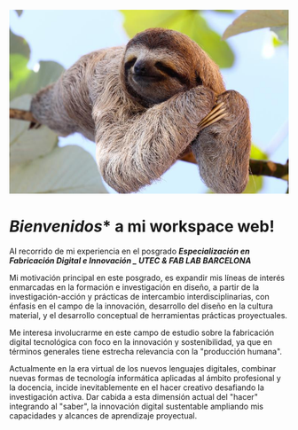 
![](../images/perezoso.jpg)

# ***Bienvenidos**** a mi workspace web!

Al recorrido de mi experiencia en el posgrado 
_**Especialización en Fabricación Digital e Innovación _ UTEC & FAB LAB BARCELONA**_

Mi motivación principal en este posgrado, es expandir mis líneas de interés enmarcadas en la formación e investigación en diseño, a partir de la investigación-acción y prácticas de intercambio interdisciplinarias, con énfasis en el campo de la innovación, desarrollo del diseño en la cultura material, y el desarrollo conceptual de herramientas prácticas proyectuales. 

Me interesa involucrarme en este campo de estudio sobre la fabricación digital tecnológica con foco en la innovación y sostenibilidad, ya que en términos generales tiene estrecha relevancia con la "producción humana".  

Actualmente en la era virtual de los nuevos lenguajes digitales, combinar nuevas formas de tecnología informática aplicadas al ámbito profesional y la docencia, incide inevitablemente en el hacer creativo desafiando la investigación activa. Dar cabida a esta dimensión actual del "hacer" integrando al "saber", la innovación digital sustentable ampliando mis capacidades y alcances de aprendizaje proyectual.

